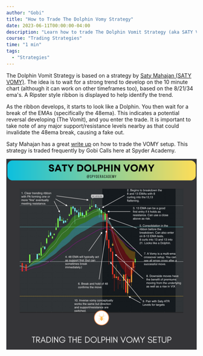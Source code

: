```yaml
---
author: "Gobi"
title: "How to Trade The Dolphin Vomy Strategy"
date: 2023-06-11T00:00:00-04:00
description: "Learn how to trade The Dolphin Vomit Strategy (aka SATY VOMY)"
course: "Trading Strategies"
time: "1 min"
tags:
  - "Strategies"
---
```



The Dolphin Vomit Strategy is based on a strategy by [Saty Mahajan (SATY VOMY)](https://twitter.com/satymahajan/status/1648369109774614532?s=20).  The idea is to wait for a strong trend to develop on the 10 minute chart (although it can work on other timeframes too), based on the 8/21/34 ema's.  A Ripster style ribbon is displayed to help identify the trend.

As the ribbon develops, it starts to look like a Dolphin.  You then wait for a break of the EMAs (specifically the 48ema).  This indicates a potential reversal developing (The Vomit), and you enter the trade.  It is important to take note of any major support/resistance levels nearby as that could invalidate the 48ema break, causing a fake out.

Saty Mahajan has a great [write up](https://twitter.com/satymahajan/status/1648369109774614532?s=20) on how to trade the VOMY setup.  This strategy is traded frequently by Gobi Calls here at Spyder Academy.

![](images/vomy.png)




